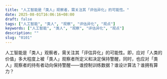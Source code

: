 ```yaml
---
title: "人工智能是「类人」观察者，需关注其「评估异化」的可能性。"
date: 2025-08-01T16:06:16+08:00
draft: false
tags: ["人工智能", "类人", "观察", "评估异化", "观点"]
keywords: ["人工智能", "类人", "观察", "评估异化", "观点"]
description: ""
slug: "0101"
---
```


人工智能是「类人」观察者，需关注其「评估异化」的可能性。即，应对「人类的价值」多大程度上被「类人」观察者所定义和决定保持警醒，同时，也应对「类人」观察者的持有者动向保持警醒——谁控制训练数据？谁设计算法？谁拥有算力？
